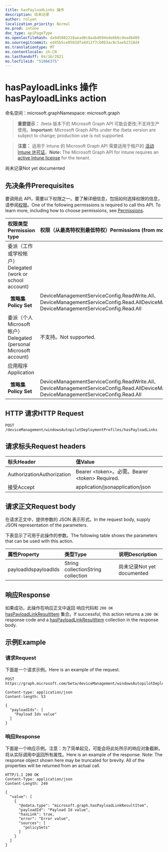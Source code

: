 ```yaml
---
title: hasPayloadLinks 操作
description: 尚未记录
author: rolyon
localization_priority: Normal
ms.prod: intune
doc_type: apiPageType
ms.openlocfilehash: da945082218aead0c8aabd694ede6b6cdead6409
ms.sourcegitcommit: ed45b5ce0583dfa4d12f7cb0b3ac0c5aeb2318d4
ms.translationtype: MT
ms.contentlocale: zh-CN
ms.lasthandoff: 04/16/2021
ms.locfileid: "51866375"
---
```

# <a name="haspayloadlinks-action"></a><span data-ttu-id="d1dc2-103">hasPayloadLinks 操作</span><span class="sxs-lookup"><span data-stu-id="d1dc2-103">hasPayloadLinks action</span></span>

<span data-ttu-id="d1dc2-104">命名空间：microsoft.graph</span><span class="sxs-lookup"><span data-stu-id="d1dc2-104">Namespace: microsoft.graph</span></span>

> <span data-ttu-id="d1dc2-105">**重要提示：** /beta 版本下的 Microsoft Graph API 可能会更改;不支持生产使用。</span><span class="sxs-lookup"><span data-stu-id="d1dc2-105">**Important:** Microsoft Graph APIs under the /beta version are subject to change; production use is not supported.</span></span>

> <span data-ttu-id="d1dc2-106">**注意：** 适用于 Intune 的 Microsoft Graph API 需要适用于租户的 [活动 Intune 许可证](https://go.microsoft.com/fwlink/?linkid=839381)。</span><span class="sxs-lookup"><span data-stu-id="d1dc2-106">**Note:** The Microsoft Graph API for Intune requires an [active Intune license](https://go.microsoft.com/fwlink/?linkid=839381) for the tenant.</span></span>

<span data-ttu-id="d1dc2-107">尚未记录</span><span class="sxs-lookup"><span data-stu-id="d1dc2-107">Not yet documented</span></span>

## <a name="prerequisites"></a><span data-ttu-id="d1dc2-108">先决条件</span><span class="sxs-lookup"><span data-stu-id="d1dc2-108">Prerequisites</span></span>
<span data-ttu-id="d1dc2-p101">要调用此 API，需要以下权限之一。要了解详细信息，包括如何选择权限的信息，请参阅[权限](/graph/permissions-reference)。</span><span class="sxs-lookup"><span data-stu-id="d1dc2-p101">One of the following permissions is required to call this API. To learn more, including how to choose permissions, see [Permissions](/graph/permissions-reference).</span></span>

|<span data-ttu-id="d1dc2-111">权限类型</span><span class="sxs-lookup"><span data-stu-id="d1dc2-111">Permission type</span></span>|<span data-ttu-id="d1dc2-112">权限（从最高特权到最低特权）</span><span class="sxs-lookup"><span data-stu-id="d1dc2-112">Permissions (from most to least privileged)</span></span>|
|:---|:---|
|<span data-ttu-id="d1dc2-113">委派（工作或学校帐户）</span><span class="sxs-lookup"><span data-stu-id="d1dc2-113">Delegated (work or school account)</span></span>||
| <span data-ttu-id="d1dc2-114">&nbsp;&nbsp;**策略集**</span><span class="sxs-lookup"><span data-stu-id="d1dc2-114">&nbsp; &nbsp; **Policy Set**</span></span> | <span data-ttu-id="d1dc2-115">DeviceManagementServiceConfig.ReadWrite.All、DeviceManagementServiceConfig.Read.All</span><span class="sxs-lookup"><span data-stu-id="d1dc2-115">DeviceManagementServiceConfig.ReadWrite.All, DeviceManagementServiceConfig.Read.All</span></span>|
|<span data-ttu-id="d1dc2-116">委派（个人 Microsoft 帐户）</span><span class="sxs-lookup"><span data-stu-id="d1dc2-116">Delegated (personal Microsoft account)</span></span>|<span data-ttu-id="d1dc2-117">不支持。</span><span class="sxs-lookup"><span data-stu-id="d1dc2-117">Not supported.</span></span>|
|<span data-ttu-id="d1dc2-118">应用程序</span><span class="sxs-lookup"><span data-stu-id="d1dc2-118">Application</span></span>||
| <span data-ttu-id="d1dc2-119">&nbsp;&nbsp;**策略集**</span><span class="sxs-lookup"><span data-stu-id="d1dc2-119">&nbsp; &nbsp; **Policy Set**</span></span> | <span data-ttu-id="d1dc2-120">DeviceManagementServiceConfig.ReadWrite.All、DeviceManagementServiceConfig.Read.All</span><span class="sxs-lookup"><span data-stu-id="d1dc2-120">DeviceManagementServiceConfig.ReadWrite.All, DeviceManagementServiceConfig.Read.All</span></span>|

## <a name="http-request"></a><span data-ttu-id="d1dc2-121">HTTP 请求</span><span class="sxs-lookup"><span data-stu-id="d1dc2-121">HTTP Request</span></span>
<!-- {
  "blockType": "ignored"
}
-->
``` http
POST /deviceManagement/windowsAutopilotDeploymentProfiles/hasPayloadLinks
```

## <a name="request-headers"></a><span data-ttu-id="d1dc2-122">请求标头</span><span class="sxs-lookup"><span data-stu-id="d1dc2-122">Request headers</span></span>
|<span data-ttu-id="d1dc2-123">标头</span><span class="sxs-lookup"><span data-stu-id="d1dc2-123">Header</span></span>|<span data-ttu-id="d1dc2-124">值</span><span class="sxs-lookup"><span data-stu-id="d1dc2-124">Value</span></span>|
|:---|:---|
|<span data-ttu-id="d1dc2-125">Authorization</span><span class="sxs-lookup"><span data-stu-id="d1dc2-125">Authorization</span></span>|<span data-ttu-id="d1dc2-126">Bearer &lt;token&gt;。必需。</span><span class="sxs-lookup"><span data-stu-id="d1dc2-126">Bearer &lt;token&gt; Required.</span></span>|
|<span data-ttu-id="d1dc2-127">接受</span><span class="sxs-lookup"><span data-stu-id="d1dc2-127">Accept</span></span>|<span data-ttu-id="d1dc2-128">application/json</span><span class="sxs-lookup"><span data-stu-id="d1dc2-128">application/json</span></span>|

## <a name="request-body"></a><span data-ttu-id="d1dc2-129">请求正文</span><span class="sxs-lookup"><span data-stu-id="d1dc2-129">Request body</span></span>
<span data-ttu-id="d1dc2-130">在请求正文中，提供参数的 JSON 表示形式。</span><span class="sxs-lookup"><span data-stu-id="d1dc2-130">In the request body, supply JSON representation of the parameters.</span></span>

<span data-ttu-id="d1dc2-131">下表显示了可用于此操作的参数。</span><span class="sxs-lookup"><span data-stu-id="d1dc2-131">The following table shows the parameters that can be used with this action.</span></span>

|<span data-ttu-id="d1dc2-132">属性</span><span class="sxs-lookup"><span data-stu-id="d1dc2-132">Property</span></span>|<span data-ttu-id="d1dc2-133">类型</span><span class="sxs-lookup"><span data-stu-id="d1dc2-133">Type</span></span>|<span data-ttu-id="d1dc2-134">说明</span><span class="sxs-lookup"><span data-stu-id="d1dc2-134">Description</span></span>|
|:---|:---|:---|
|<span data-ttu-id="d1dc2-135">payloadIds</span><span class="sxs-lookup"><span data-stu-id="d1dc2-135">payloadIds</span></span>|<span data-ttu-id="d1dc2-136">String collection</span><span class="sxs-lookup"><span data-stu-id="d1dc2-136">String collection</span></span>|<span data-ttu-id="d1dc2-137">尚未记录</span><span class="sxs-lookup"><span data-stu-id="d1dc2-137">Not yet documented</span></span>|



## <a name="response"></a><span data-ttu-id="d1dc2-138">响应</span><span class="sxs-lookup"><span data-stu-id="d1dc2-138">Response</span></span>
<span data-ttu-id="d1dc2-139">如果成功，此操作在响应正文中返回 响应代码和 `200 OK` [hasPayloadLinkResultItem](../resources/intune-policyset-haspayloadlinkresultitem.md) 集合。</span><span class="sxs-lookup"><span data-stu-id="d1dc2-139">If successful, this action returns a `200 OK` response code and a [hasPayloadLinkResultItem](../resources/intune-policyset-haspayloadlinkresultitem.md) collection in the response body.</span></span>

## <a name="example"></a><span data-ttu-id="d1dc2-140">示例</span><span class="sxs-lookup"><span data-stu-id="d1dc2-140">Example</span></span>

### <a name="request"></a><span data-ttu-id="d1dc2-141">请求</span><span class="sxs-lookup"><span data-stu-id="d1dc2-141">Request</span></span>
<span data-ttu-id="d1dc2-142">下面是一个请求示例。</span><span class="sxs-lookup"><span data-stu-id="d1dc2-142">Here is an example of the request.</span></span>
``` http
POST https://graph.microsoft.com/beta/deviceManagement/windowsAutopilotDeploymentProfiles/hasPayloadLinks

Content-type: application/json
Content-length: 53

{
  "payloadIds": [
    "Payload Ids value"
  ]
}
```

### <a name="response"></a><span data-ttu-id="d1dc2-143">响应</span><span class="sxs-lookup"><span data-stu-id="d1dc2-143">Response</span></span>
<span data-ttu-id="d1dc2-p102">下面是一个响应示例。注意：为了简单起见，可能会将此处所示的响应对象截断。将从实际调用中返回所有属性。</span><span class="sxs-lookup"><span data-stu-id="d1dc2-p102">Here is an example of the response. Note: The response object shown here may be truncated for brevity. All of the properties will be returned from an actual call.</span></span>
``` http
HTTP/1.1 200 OK
Content-Type: application/json
Content-Length: 249

{
  "value": [
    {
      "@odata.type": "microsoft.graph.hasPayloadLinkResultItem",
      "payloadId": "Payload Id value",
      "hasLink": true,
      "error": "Error value",
      "sources": [
        "policySets"
      ]
    }
  ]
}
```







